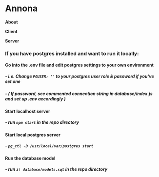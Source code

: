 # Annona

**About**



**Client**


**Server**

### If you have postgres installed and want to run it locally:


#### Go into the .env file and edit postgres settings to your own environment

##### - i.e. Change `PGUSER: ''` to your postgres user role & password if you've set one

##### - ( If password, see commented connection string in database/index.js and set up .env accordingly )


#### Start localhost server

##### - run `npm start` in the repo directory


#### Start local postgres server

##### - `pg_ctl -D /usr/local/var/postgres start`


#### Run the database model

##### - run `i\ database/models.sql` in the repo directory